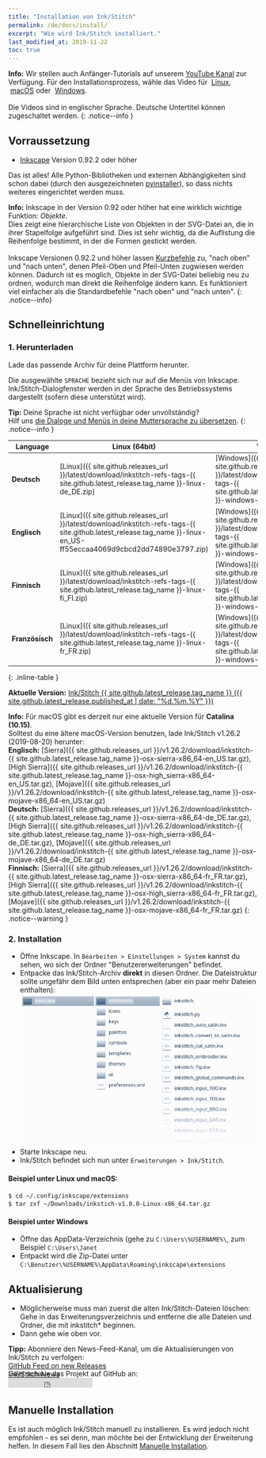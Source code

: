 ```yaml
---
title: "Installation von Ink/Stitch"
permalink: /de/docs/install/
excerpt: "Wie wird Ink/Stitch installiert."
last_modified_at: 2019-11-22
toc: true
---
```


**Info:** Wir stellen auch Anfänger-Tutorials auf unserem <i class="fab fa-youtube"></i> [YouTube Kanal](https://www.youtube.com/channel/UCJCDCFuT_xQoI55e10HRiRw) zur Verfügung.
Für den Installationsprozess, wähle das Video für
<i class="fab fa-linux"></i>&nbsp;[Linux](https://www.youtube.com/watch?v=Dkb5UvsZUNg&list=PLvlbfDmZyXG1ORmeqHdp4aP7J71e7icJP&index=2),
<i class="fab fa-apple"></i>&nbsp;[macOS](https://www.youtube.com/watch?v=gmOVLNh9cu8&list=PLvlbfDmZyXG1ORmeqHdp4aP7J71e7icJP&index=3) oder
<i class="fab fa-windows"></i>&nbsp;[Windows](https://www.youtube.com/watch?v=U5htzWZSjA8&list=PLvlbfDmZyXG1ORmeqHdp4aP7J71e7icJP&index=4).<br /><br />
Die Videos sind in englischer Sprache. Deutsche Untertitel können zugeschaltet werden.
{: .notice--info }

## Vorraussetzung

* [Inkscape](https://inkscape.org/) Version 0.92.2 oder höher

Das ist alles! Alle Python-Bibliotheken und externen Abhängigkeiten sind schon dabei (durch den ausgezeichneten [pyinstaller](http://www.pyinstaller.org)), so dass nichts weiteres eingerichtet werden muss.

**Info:** Inkscape in der Version 0.92 oder höher hat eine wirklich wichtige Funktion: *Objekte*.<br>
Dies zeigt eine hierarchische Liste von Objekten in der SVG-Datei an, die in ihrer Stapelfolge aufgeführt sind. Dies ist sehr wichtig, da die Auflistung die Reihenfolge bestimmt, in der die Formen gestickt werden.<br><br>
Inkscape Versionen 0.92.2 und höher lassen [Kurzbefehle](/de/docs/customize/#tastenkürzel) zu, "nach oben" und "nach unten", denen Pfeil-Oben und Pfeil-Unten zugwiesen werden können. Dadurch ist es moglich, Objekte in der SVG-Datei beliebig neu zu ordnen, wodurch man direkt die Reihenfolge ändern kann. Es funktioniert viel einfacher als die Standardbefehle "nach oben" und "nach unten".
{: .notice--info}

## Schnelleinrichtung

### 1. Herunterladen
Lade das passende Archiv für deine Plattform herunter.

Die ausgewählte `SPRACHE` bezieht sich nur auf die Menüs von Inkscape. Ink/Stitch-Dialogfenster werden in der Sprache des Betriebssystems dargestellt (sofern diese unterstützt wird).

**Tip:** Deine Sprache ist nicht verfügbar oder unvollständig?<br>Hilf uns [die Dialoge und Menüs in deine Muttersprache zu übersetzen](/de/developers/localize/).
{: .notice--info }

Language|Linux (64bit)|Windows|macOS
---|---|---|---
**Deutsch**|<i class="fa fa-download " ></i> [Linux]({{ site.github.releases_url }}/latest/download/inkstitch-refs-tags-{{ site.github.latest_release.tag_name }}-linux-de_DE.zip)|<i class="fa fa-download " ></i> [Windows]({{ site.github.releases_url }}/latest/download/inkstitch-refs-tags-{{ site.github.latest_release.tag_name }}-windows-de_DE.zip)|<i class="fa fa-download " ></i> [macOS (Catalina)]({{ site.github.releases_url }}/latest/download/inkstitch-refs-tags-{{ site.github.latest_release.tag_name }}-osx-de_DE-2413e616807472808f5ce86132e58016.zip)|
**Englisch**|<i class="fa fa-download " ></i> [Linux]({{ site.github.releases_url }}/latest/download/inkstitch-refs-tags-{{ site.github.latest_release.tag_name }}-linux-en_US-ff55eccaa4069d9cbcd2dd74890e3797.zip)|<i class="fa fa-download " ></i> [Windows]({{ site.github.releases_url }}/latest/download/inkstitch-refs-tags-{{ site.github.latest_release.tag_name }}-windows-en_US.zip)|<i class="fa fa-download " ></i> [macOS (Catalina)]({{ site.github.releases_url }}/latest/download/inkstitch-refs-tags-{{ site.github.latest_release.tag_name }}-osx-en_US.zip)|
**Finnisch**|<i class="fa fa-download " ></i> [Linux]({{ site.github.releases_url }}/latest/download/inkstitch-refs-tags-{{ site.github.latest_release.tag_name }}-linux-fi_FI.zip)|<i class="fa fa-download " ></i> [Windows]({{ site.github.releases_url }}/latest/download/inkstitch-refs-tags-{{ site.github.latest_release.tag_name }}-windows-fi_FI.zip)|<i class="fa fa-download " ></i> [macOS (Catalina)]({{ site.github.releases_url }}/latest/download/inkstitch-refs-tags-{{ site.github.latest_release.tag_name }}-osx-fi_FI.zip)|
**Französisch**|<i class="fa fa-download " ></i> [Linux]({{ site.github.releases_url }}/latest/download/inkstitch-refs-tags-{{ site.github.latest_release.tag_name }}-linux-fr_FR.zip)|<i class="fa fa-download " ></i> [Windows]({{ site.github.releases_url }}/latest/download/inkstitch-refs-tags-{{ site.github.latest_release.tag_name }}-windows-fr_FR.zip)|<i class="fa fa-download " ></i> [macOS (Catalina)]({{ site.github.releases_url }}/latest/download/inkstitch-refs-tags-{{ site.github.latest_release.tag_name }}-osx-fr_FR.zip)|
{: .inline-table }

**Aktuelle Version:** [Ink/Stitch {{ site.github.latest_release.tag_name }} ({{ site.github.latest_release.published_at | date: "%d.%m.%Y"  }})](https://github.com/inkstitch/inkstitch/releases/latest)

**Info:** Für macOS gibt es derzeit nur eine aktuelle Version für **Catalina (10.15)**.<br>
Solltest du eine ältere macOS-Version benutzen, lade Ink/Stitch v1.26.2 (2019-08-20) herunter:
<br>**Englisch:**
<i class="fa fa-download " ></i> [Sierra]({{ site.github.releases_url }}/v1.26.2/download/inkstitch-{{ site.github.latest_release.tag_name }}-osx-sierra-x86_64-en_US.tar.gz),
<i class="fa fa-download " ></i> [High Sierra]({{ site.github.releases_url }}/v1.26.2/download/inkstitch-{{ site.github.latest_release.tag_name }}-osx-high_sierra-x86_64-en_US.tar.gz),
<i class="fa fa-download " ></i> [Mojave]({{ site.github.releases_url }}/v1.26.2/download/inkstitch-{{ site.github.latest_release.tag_name }}-osx-mojave-x86_64-en_US.tar.gz)
<br>**Deutsch:**
<i class="fa fa-download " ></i> [Sierra]({{ site.github.releases_url }}/v1.26.2/download/inkstitch-{{ site.github.latest_release.tag_name }}-osx-sierra-x86_64-de_DE.tar.gz),
<i class="fa fa-download " ></i> [High Sierra]({{ site.github.releases_url }}/v1.26.2/download/inkstitch-{{ site.github.latest_release.tag_name }}-osx-high_sierra-x86_64-de_DE.tar.gz),
<i class="fa fa-download " ></i> [Mojave]({{ site.github.releases_url }}/v1.26.2/download/inkstitch-{{ site.github.latest_release.tag_name }}-osx-mojave-x86_64-de_DE.tar.gz)
<br>**Finnisch:**
<i class="fa fa-download " ></i> [Sierra]({{ site.github.releases_url }}/v1.26.2/download/inkstitch-{{ site.github.latest_release.tag_name }}-osx-sierra-x86_64-fr_FR.tar.gz),
<i class="fa fa-download " ></i> [High Sierra]({{ site.github.releases_url }}/v1.26.2/download/inkstitch-{{ site.github.latest_release.tag_name }}-osx-high_sierra-x86_64-fr_FR.tar.gz),
<i class="fa fa-download " ></i> [Mojave]({{ site.github.releases_url }}/v1.26.2/download/inkstitch-{{ site.github.latest_release.tag_name }}-osx-mojave-x86_64-fr_FR.tar.gz)
{: .notice--warning }

### 2. Installation
 * Öffne Inkscape. In `Bearbeiten > Einstellungen > System` kannst du sehen, wo sich der Ordner "Benutzererweiterungen" befindet.
 * Entpacke das Ink/Stitch-Archiv **direkt** in diesen Ordner.
   Die Dateistruktur sollte ungefähr dem Bild unten entsprechen (aber ein paar mehr Dateien enthalten):
   ![File Structure](/assets/images/docs/en/file_structure.png)
 * Starte Inkscape neu.
 * Ink/Stitch befindet sich nun unter `Erweiterungen > Ink/Stitch`.

#### Beispiel unter Linux und macOS:

```
$ cd ~/.config/inkscape/extensions
$ tar zxf ~/Downloads/inkstich-v1.0.0-Linux-x86_64.tar.gz
```

#### Beispiel unter Windows

* Öffne das AppData-Verzeichnis (gehe zu `C:\Users\%USERNAME%\`, zum Beispiel `C:\Users\Janet`
* Entpackt wird die Zip-Datei unter `C:\Benutzer\%USERNAME%\AppData\Roaming\inkscape\extensions`

## Aktualisierung

 * Möglicherweise muss man zuerst die alten Ink/Stitch-Dateien löschen:<br>
   Gehe in das Erweiterungsverzeichnis und entferne die alle Dateien und Ordner, die mit inkstitch* beginnen.
 * Dann gehe wie oben vor.

**Tipp:** Abonniere den News-Feed-Kanal, um die Aktualisierungen von Ink/Stitch zu verfolgen:<br>
 <i class="fas fa-fw fa-rss-square" aria-hidden="true" style="color: #ffb400;"></i> [GitHub Feed on new Releases](https://github.com/inkstitch/inkstitch/releases.atom)<br>
 <i class="fas fa-fw fa-rss-square" aria-hidden="true" style="color: #ffb400;"></i> [Ink/Stitch News](/feed.xml)<br> 
{: .notice--info }

<p class="notice--info" style="margin-top: -3.5em !important;">Oder schaue das Projekt auf GitHub an:<br><iframe style="display: inline-block;" src="https://ghbtns.com/github-btn.html?user=inkstitch&repo=inkstitch&type=watch&count=true&v=2" frameborder="0" scrolling="0" width="170px" height="20px"></iframe></p>

## Manuelle Installation

Es ist auch möglich Ink/Stitch manuell zu installieren. Es wird jedoch nicht empfohlen - es sei denn, man möchte bei der Entwicklung der Erweiterung helfen.
In diesem Fall lies den Abschnitt [Manuelle Installation](/de/developers/inkstitch/manual-setup/).

